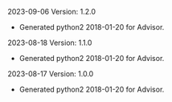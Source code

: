 2023-09-06 Version: 1.2.0
- Generated python2 2018-01-20 for Advisor.

2023-08-18 Version: 1.1.0
- Generated python2 2018-01-20 for Advisor.

2023-08-17 Version: 1.0.0
- Generated python2 2018-01-20 for Advisor.


